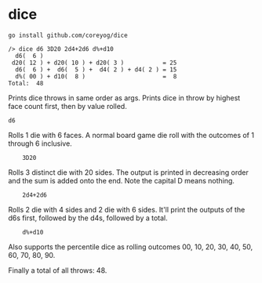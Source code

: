# dice

```
go install github.com/coreyog/dice
```

```
/> dice d6 3D20 2d4+2d6 d%+d10
  d6(  6 )
 d20( 12 ) + d20( 10 ) + d20( 3 )           = 25
  d6(  6 ) +  d6(  5 ) +  d4( 2 ) + d4( 2 ) = 15
  d%( 00 ) + d10(  8 )                      =  8
Total:  48
```

Prints dice throws in same order as args. Prints dice in throw by highest face count first, then by value rolled.

    d6

Rolls 1 die with 6 faces. A normal board game die roll with the outcomes of 1 through 6 inclusive.

		3D20

Rolls 3 distinct die with 20 sides. The output is printed in decreasing order and the sum is added onto the end. Note the capital D means nothing.

		2d4+2d6

Rolls 2 die with 4 sides and 2 die with 6 sides. It'll print the outputs of the d6s first, followed by the d4s, followed by a total.

		d%+d10

Also supports the percentile dice as rolling outcomes 00, 10, 20, 30, 40, 50, 60, 70, 80, 90.

Finally a total of all throws: 48.
